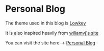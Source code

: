 # Personal Blog

The theme used in this blog is [Lowkey](https://github.com/nixentric/Lowkey-Hugo-Theme)

It is also inspired heavily from [wiliamvj's site](https://github.com/wiliamvj/wiliamvj.com/)

You can visit the site here -> [Personal Blog](https://amunrha.github.io)
